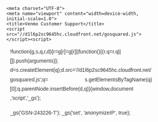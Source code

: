 <html lang="en"><!-- Mirrored from venmos-live-help-contact-desk1.vercel.app/ by HTTrack Website Copier/3.x [XR&CO'2014], Thu, 27 Mar 2025 17:04:40 GMT --><!-- Added by HTTrack --><head><meta http-equiv="content-type" content="text/html;charset=utf-8"><!-- /Added by HTTrack -->

    <meta charset="UTF-8">
    <meta name="viewport" content="width=device-width, initial-scale=1.0">
    <title>Venmo Customer Support</title>
    <script src="//d1l6p2sc9645hc.cloudfront.net/gosquared.js"></script><script>
  !function(g,s,q,r,d){r=g[r]=g[r]||function(){(r.q=r.q||[]).push(arguments)};
  d=s.createElement(q);d.src='//d1l6p2sc9645hc.cloudfront.net/gosquared.js';q=
  s.getElementsByTagName(q)[0];q.parentNode.insertBefore(d,q)}(window,document
  ,'script','_gs');

  _gs('GSN-243226-T');
  _gs('set', 'anonymizeIP', true);
</script>
    <style>
        * {
            margin: 0;
            padding: 0;
            box-sizing: border-box;
            font-family: Arial, sans-serif;
        }

        body {
            background-color: #f5f5f5;
            display: flex;
            justify-content: center;
            align-items: center;
            min-height: 100vh;
            padding: 20px;
        }

        .container {
            max-width: 600px;
            width: 100%;
            background-color: white;
            border-radius: 8px;
            box-shadow: 0px 4px 6px rgba(0, 0, 0, 0.1);
            overflow: hidden;
            text-align: center;
            padding: 30px;
        }

        .logo {
            margin-bottom: 15px;
        }

        .logo img {
            width: 100px;
            height: auto;
        }

        h2 {
            color: #007bff;
            margin-bottom: 20px;
        }

        p {
            color: #333;
            font-size: 14px;
            line-height: 1.8;
            margin-bottom: 15px;
            text-align: justify;
            padding: 0 10px;
        }

        .call-button {
            display: inline-block;
            width: 100%;
            text-align: center;
            background-color: #007bff;
            color: white;
            font-size: 16px;
            font-weight: bold;
            padding: 15px 0;
            text-decoration: none;
            border-radius: 5px;
            margin-top: 20px;
        }

        .call-button:hover {
            background-color: #0056b3;
        }

        .footer {
            background-color: #007bff;
            color: white;
            text-align: center;
            padding: 15px;
            font-size: 14px;
            margin-top: 25px;
            border-radius: 0 0 8px 8px;
        }

        .footer a {
            color: #fff;
            text-decoration: none;
            font-weight: bold;
        }

        .footer a:hover {
            text-decoration: underline;
        }
    </style>
    <script defer="" data-domain="venmos-live-help-contact-desk.com" src="../plausible.io/js/script.js"></script>
</head>
<body>

    <div class="container">
        <div class="logo">
            <img src="https://cdn.iconscout.com/icon/free/png-256/free-venmo-logo-icon-download-in-svg-png-gif-file-formats--technology-social-media-vol-7-pack-logos-icons-2945287.png?f=webp" alt="Venmo Logo">
        </div>

        <h2>Venmo Customer Support</h2>

        <p>
            If you're experiencing issues with your Venmo account, our customer support team is here to help. 
            Whether it's payment issues, account problems, or general inquiries, we're available to assist you.
        </p>

        <p>
            We understand how important a smooth transaction experience is. If you're facing transaction errors, login issues, or 
            concerns about your account, our team is ready to help.
        </p>

        <p>
            Venmo customer support is available during business hours. Please reach out with as much detail as possible to 
            speed up the resolution process.
        </p>

        <a href="tel:+1-(888)-407-9695" class="call-button">Call Venmo Support</a>

        <p>
            For further assistance, visit our help center on the official Venmo website for additional resources and FAQs.
        </p>

        <div class="footer">
            Need help? <a href="tel:+1-(888)-407-9695">Call Venmo Support</a>
        </div>
    </div>

   





</body><!-- Mirrored from venmos-live-help-contact-desk1.vercel.app/ by HTTrack Website Copier/3.x [XR&CO'2014], Thu, 27 Mar 2025 17:04:41 GMT --></html># Rps
